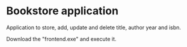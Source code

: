 # Bookstore application
Application to store, add, update and delete title, author year and isbn.

Download the "frontend.exe" and execute it.
